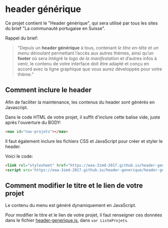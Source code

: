 # header générique

Ce projet contient le "Header générique", qui sera utilisé par tous les sites du brief "La communauté portugaise en Suisse".

Rappel du brief:

> "Depuis un **header générique** à tous, contenant *le titre en-tête* et *un menu déroulant* permettant l’accès aux autres thèmes, ainsi qu’un **footer** où sera intégré le *logo de la manifestation* et d’autres infos à venir, le contenu de votre interface doit être adapté et conçu en accord avec la ligne graphique que vous aurez développée pour votre thème."

## Comment inclure le header

Afin de faciliter la maintenance, les contenus du header sont générés en Javascript.

Dans le code HTML de votre projet, il suffit d'inclure cette balise vide, juste après l'ouverture du BODY:

```html
<nav id="nav-projets"></nav>
```

Il faut également inclure les fichiers CSS et JavaScript pour créer et styler le header.

Voici le code:

```html
<link rel="stylesheet" href="https://eaa-3imd-2017.github.io/header-generique/header-generique.css">
<script src='https://eaa-3imd-2017.github.io/header-generique/header-generique.js'></script>
```

## Comment modifier le titre et le lien de votre projet

Le contenu du menu est généré dynamiquement en JavaScript. 

Pour modifier le titre et le lien de votre projet, il faut renseigner ces données dans le fichier [header-generique.js](header-generique.js), dans `var ListeProjets`.